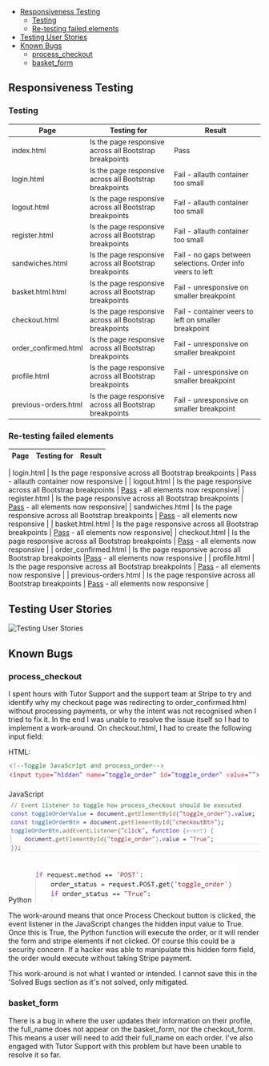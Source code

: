 - [Responsiveness Testing](#responsiveness-testing)
    - [Testing](#testing)
    - [Re-testing failed elements](#re-testing-failed-elements)
- [Testing User Stories](#testing-user-stories)
- [Known Bugs](#known-bugs)
    - [process_checkout](#process_checkout)
    - [basket_form](#basket_form)


## Responsiveness Testing

### Testing

| Page         | Testing for                                            | Result |
| --- | --- | --- |
| index.html  | Is the page responsive across all Bootstrap breakpoints | Pass |
| login.html  | Is the page responsive across all Bootstrap breakpoints | Fail - allauth container too small |
| logout.html  | Is the page responsive across all Bootstrap breakpoints | Fail - allauth container too small |
| register.html  | Is the page responsive across all Bootstrap breakpoints | Fail - allauth container too small |
| sandwiches.html  | Is the page responsive across all Bootstrap breakpoints | Fail - no gaps between selections. Order info veers to left |
| basket.html.html  | Is the page responsive across all Bootstrap breakpoints | Fail - unresponsive on smaller breakpoint|
| checkout.html  | Is the page responsive across all Bootstrap breakpoints | Fail - container veers to left on smaller breakpoint|
| order_confirmed.html  | Is the page responsive across all Bootstrap breakpoints | Fail - unresponsive on smaller breakpoint|
| profile.html  | Is the page responsive across all Bootstrap breakpoints | Fail - unresponsive on smaller breakpoint |
| previous-orders.html  | Is the page responsive across all Bootstrap breakpoints | Fail - unresponsive on smaller breakpoint |

### Re-testing failed elements

| Page         | Testing for                                            | Result |
| --- | --- | --- |

| login.html  | Is the page responsive across all Bootstrap breakpoints | Pass - allauth container now responsive |
| logout.html  | Is the page responsive across all Bootstrap breakpoints |  [Pass](/media/images/testing/sandwiches-b.png) - all elements now responsive|
| register.html  | Is the page responsive across all Bootstrap breakpoints | [Pass](/media/images/testing/sandwiches-b.png) - all elements now responsive|
| sandwiches.html  | Is the page responsive across all Bootstrap breakpoints | [Pass](/media/images/testing/sandwiches-b.png) - all elements now responsive |
| basket.html.html  | Is the page responsive across all Bootstrap breakpoints |  [Pass](/media/images/testing/basket-b.png) - all elements now responsive|
| checkout.html  | Is the page responsive across all Bootstrap breakpoints | [Pass](/media/images/testing/checkout-b.png) - all elements now responsive |
| order_confirmed.html  | Is the page responsive across all Bootstrap breakpoints |[Pass](/media/images/testing/order-confirmed-b.png) - all elements now responsive |
| profile.html  | Is the page responsive across all Bootstrap breakpoints | [Pass](/media/images/testing/profile-b.png) - all elements now responsive |
| previous-orders.html  | Is the page responsive across all Bootstrap breakpoints | [Pass](/media/images/testing/previous-orders-b.png) - all elements now responsive |

## Testing User Stories

![Testing User Stories](/media/images/testing/testing-user-stories.png)

## Known Bugs

### process_checkout

I spent hours with Tutor Support and the support team at Stripe to try and identify why my checkout page was redirecting to order_confirmed.html without processing payments, or why the intent was not recognised when I tried to fix it. In the end I was unable to resolve the issue itself so I had to implement a work-around. On checkout.html, I had to create the following input field:

HTML: ![Toggle HTML](/media/images/testing/known-bugs-toggle-hidden-html.png)

JavaScript ![Toggle JS](/media/images/testing/known-bugs-toggle-hidden-js.png)

Python ![Toggle Python](/media/images/testing/known-bugs-toggle-hidden-python.png)

The work-around means that once Process Checkout button is clicked, the event listener in the JavaScript changes the hidden input value to True. Once this is True, the Python function will execute the order, or it will render the form and stripe elements if not clicked. Of course this could be a security concern. If a hacker was able to manipulate this hidden form field, the order would execute without taking Stripe payment.

This work-around is not what I wanted or intended. I cannot save this in the 'Solved Bugs section as it's not solved, only mitigated. 

### basket_form

There is a bug in where the user updates their information on their profile, the full_name does not appear on the basket_form, nor the checkout_form. This means a user will need to add their full_name on each order. I've also engaged with Tutor Support with this problem but have been unable to resolve it so far. 




